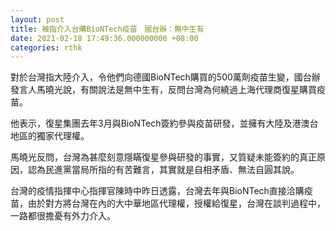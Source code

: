 ```yaml
---
layout: post
title: 被指介入台購BioNTech疫苗　國台辦：無中生有
date: 2021-02-18 17:49:36.000000000 +08:00
categories: rthk
---
```


對於台灣指大陸介入，令他們向德國BioNTech購買的500萬劑疫苗生變，國台辦發言人馬曉光說，有關說法是無中生有，反問台灣為何繞過上海代理商復星購買疫苗。

他表示，復星集團去年3月與BioNTech簽約參與疫苗研發，並擁有大陸及港澳台地區的獨家代理權。

馬曉光反問，台灣為甚麼刻意隱瞞復星參與研發的事實，又質疑未能簽約的真正原因，認為民進黨當局所指的有苦難言，其實就是自相矛盾、無法自圓其說。

台灣的疫情指揮中心指揮官陳時中昨日透露，台灣去年與BioNTech直接洽購疫苗，由於對方將台灣在內的大中華地區代理權，授權給復星，台灣在談判過程中，一路都很擔憂有外力介入。
